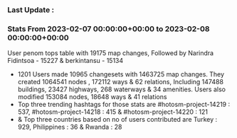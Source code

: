 ### Last Update :

### Stats From 2023-02-07 00:00:00+00:00 to 2023-02-08 00:00:00+00:00

User penom tops table with 19175 map changes, Followed by Narindra Fidintsoa - 15227 & berkintansu - 15134
- 1201 Users made 10965 changesets with 1463725 map changes. They created 1064541 nodes , 172112 ways & 62 relations, Including 147488 buildings, 23427 highways, 268 waterways & 34 amenities. Users also modified 153084 nodes, 18648 ways & 41 relations
- Top three trending hashtags for those stats are #hotosm-project-14219 : 537, #hotosm-project-14218 : 415 & #hotosm-project-14220 : 121
-  & Top three countries based on no of users contributed are Turkey : 929, Philippines : 36 & Rwanda : 28
